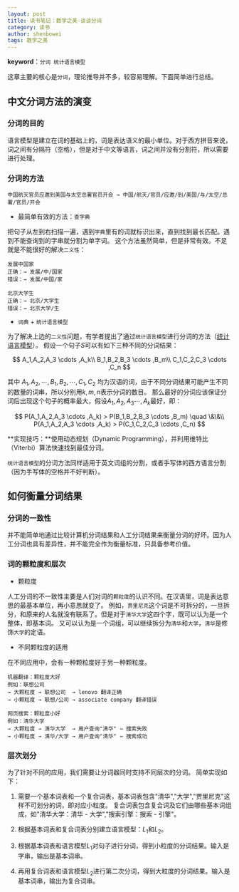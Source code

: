 ```yaml
---
layout: post
title: 读书笔记：数学之美-谈谈分词
category: 读书
author: shenbowei
tags: 数学之美
---
```


**keyword**：`分词 统计语言模型`

这章主要的核心是`分词`，理论推导并不多，较容易理解。下面简单进行总结。

## 中文分词方法的演变

### 分词的目的

语言模型是建立在词的基础上的，词是表达语义的最小单位。对于西方拼音来说，词之间有分隔符（空格），但是对于中文等语言，词之间并没有分割符，所以需要进行处理。

### 分词的方法

```
中国航天官员应邀到美国与太空总署官员开会 → 中国/航天/官员/应邀/到/美国/与/太空/总署/官员/开会
```

- 最简单有效的方法：`查字典`

把句子从左到右扫描一遍，遇到`字典`里有的词就标识出来，直到找到最长匹配。遇到不能查询到的字串就分割为单字词。
这个方法虽然简单，但是非常有效。不足就是不能很好的解决`二义性`：

```
发展中国家
正确：→ 发展/中/国家
错误：→ 发展/中国/家

北京大学生
正确：→ 北京/大学生
错误：→ 北京大学/生
```

- `词典` + `统计语言模型`

为了解决上边的`二义性`问题，有学者提出了通过`统计语言模型`进行分词的方法（[统计语言模型](https://shenbowei.github.io/2016/10/22/beauty-of-math-chapter3.html "跳转")）。
假设一个句子$S$可以有如下三种不同的分词结果：

$$
A_1,A_2,A_3 \cdots ,A_k\\
B_1,B_2,B_3 \cdots ,B_m\\
C_1,C_2,C_3 \cdots ,C_n
$$

其中 $A_1,A_2,\cdots,B_1,B_2,\cdots,C_1,C_2$ 均为汉语的词，由于不同分词结果可能产生不同的数量的词串，所以分别用$k,m,n$表示分词的数目。
那么最好的分词应该保证分词后出现这个句子的概率最大，假设$A_1,A_2,A_3 \cdots ,A_k$最好，即：

$$
P(A_1,A_2,A_3 \cdots ,A_k) > P(B_1,B_2,B_3 \cdots ,B_m) \quad \&\&\\
P(A_1,A_2,A_3 \cdots ,A_k) > P(C_1,C_2,C_3 \cdots ,C_n)
$$

**实现技巧：**使用动态规划（Dynamic Programming），并利用维特比（Viterbi）算法快速找到最佳分词。

`统计语言模型`的分词方法同样适用于英文词组的分割，或者手写体的西方语言分割（因为手写体的空格并不好判断）。


## 如何衡量分词结果

### 分词的一致性

并不能简单地通过比较计算机分词结果和人工分词结果来衡量分词的好坏。因为人工分词也具有差异性，并不能完全作为衡量标准，只具备参考价值。

### 词的颗粒度和层次

- 颗粒度

人工分词的不一致性主要是人们对词的`颗粒度`的认识不同。在汉语里，词是表达意思的最基本单位，再小意思就变了。
例如，`贾里尼克`这个词是不可拆分的，一旦拆分，和原来的人名就没有联系了。但是对于`清华大学`这四个字，既可以认为是一个整体，即基本词。
又可以认为是一个词组，可以继续拆分为`清华`和`大学`，`清华`是修饰`大学`的定语。

- 不同颗粒度的适用

在不同应用中，会有一种颗粒度好于另一种颗粒度。

```
机器翻译：颗粒度大好
例如：联想公司
→ 大颗粒度 → 联想公司  → lenovo 翻译正确
→ 小颗粒度 → 联想/公司 → associate company 翻译错误
		 
网页搜索：颗粒度小好
例如：清华大学
→ 大颗粒度 → 清华大学  → 用户查询"清华" → 搜索失败
→ 小颗粒度 → 清华/大学 → 用户查询"清华" → 搜索成功
```

### 层次划分

为了针对不同的应用，我们需要让分词器同时支持不同层次的分词。
简单实现如下：

1. 需要一个基本词表和一个复合词表，基本词表包含"清华","大学","贾里尼克"这样不可划分的词，即对应小粒度。
复合词表包含复合词及它们由哪些基本词组成，如"清华大学：清华 - 大学","搜索引擎：搜索 - 引擎"。

2. 根据基本词表和复合词表分别建立语言模型：$L_1$和$L_2$。

3. 根据基本词表和语言模型$L_1$对句子进行分词，得到小粒度的分词结果。输入是字串，输出是基本词串。

4. 再用复合词表和语言模型$L_2$进行第二次分词，得到大粒度的分词结果。输入是基本词串，输出为复合词串。






